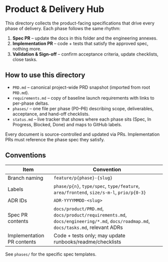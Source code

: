 # Product & Delivery Hub

This directory collects the product-facing specifications that drive every phase of delivery. Each phase follows the same rhythm:

1. **Spec PR** – update the docs in this folder and the engineering annexes.
2. **Implementation PR** – code + tests that satisfy the approved spec, nothing more.
3. **Validation & Sign-off** – confirm acceptance criteria, update checklists, close tasks.

## How to use this directory

- `PRD.md` – canonical project-wide PRD snapshot (imported from root `PRD.md`).
- `requirements.md` – copy of baseline launch requirements with links to per-phase deltas.
- `phases/` – one file per phase (P0–P6) describing scope, deliverables, acceptance, and hand-off checklists.
- `status.md` – live tracker that shows where each phase sits (Spec, In Progress, Blocked, Done) and maps to GitHub labels.

Every document is source-controlled and updated via PRs. Implementation PRs must reference the phase spec they satisfy.

## Conventions

| Item | Convention |
| ---- | ---------- |
| Branch naming | `feature/p{phase}-{slug}` |
| Labels | `phase/p{n}`, `type/spec`, `type/feature`, `area/frontend`, `size/s-m-l`, `prio/p{0-3}` |
| ADR IDs | `ADR-YYYYMMDD-<slug>` |
| Spec PR contents | `docs/product/PRD.md`, `docs/product/requirements.md`, `docs/engineering/*.md`, `docs/roadmap.md`, `docs/tasks.md`, relevant ADRs |
| Implementation PR contents | Code + tests only; may update runbooks/readme/checklists |

See `phases/` for the specific spec templates.
